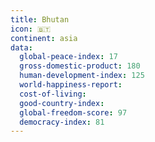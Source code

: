 ```yaml
---
title: Bhutan
icon: 🇧🇹
continent: asia
data:
  global-peace-index: 17
  gross-domestic-product: 180
  human-development-index: 125
  world-happiness-report:
  cost-of-living:
  good-country-index:
  global-freedom-score: 97
  democracy-index: 81
---
```

